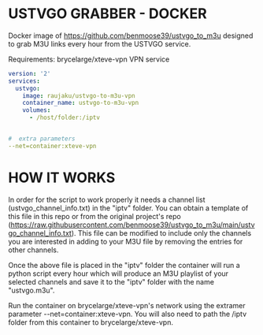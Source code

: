 # USTVGO GRABBER - DOCKER
Docker image of https://github.com/benmoose39/ustvgo_to_m3u designed to grab M3U links every hour from the USTVGO service.


Requirements:
brycelarge/xteve-vpn
VPN service

```yaml
version: '2'
services:
  ustvgo:
    image: raujaku/ustvgo-to-m3u-vpn
    container_name: ustvgo-to-m3u-vpn
    volumes:
      - /host/folder:/iptv


#  extra parameters
--net=container:xteve-vpn

```

# HOW IT WORKS
In order for the script to work properly it needs a channel list (ustvgo_channel_info.txt) in the "iptv" folder. You can obtain a template of this file in this repo or from the original project's repo (https://raw.githubusercontent.com/benmoose39/ustvgo_to_m3u/main/ustvgo_channel_info.txt). This file can be modified to include only the channels you are interested in adding to your M3U file by removing the entries for other channels.

Once the above file is placed in the "iptv" folder the container will run a python script every hour which will produce an M3U playlist of your selected channels and save it to the "iptv" folder with the name "ustvgo.m3u".

Run the container on brycelarge/xteve-vpn's network using the extramer parameter --net=container:xteve-vpn. You will also need to path the /iptv folder from this container to brycelarge/xteve-vpn.
